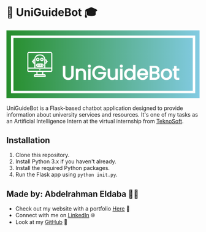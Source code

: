 # 🤖 UniGuideBot 🎓

![Image](static/bgsmall.png)

UniGuideBot is a Flask-based chatbot application designed to provide information about university services and resources. It's one of my tasks as an Artificial Intelligence Intern at the virtual internship from [TeknoSoft](https://www.linkedin.com/company/teknosoft/?lipi=urn%3Ali%3Apage%3Ad_flagship3_search_srp_all%3BRwo7ne%2B7QICcRh9Ck7Jclw%3D%3D).

## Installation
1. Clone this repository.
2. Install Python 3.x if you haven't already.
3. Install the required Python packages.
4. Run the Flask app using `python init.py`.

## Made by: Abdelrahman Eldaba 👨‍💻
- Check out my website with a portfolio [Here](https://sites.google.com/view/abdelrahman-eldaba110) 🌟
- Connect with me on [LinkedIn](https://www.linkedin.com/in/abdelrahmaneldaba) 🌐
- Look at my [GitHub](https://github.com/Abdelrahman47-code) 🚀
